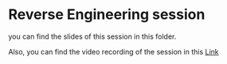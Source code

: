 # Reverse Engineering session

you can find the slides of this session in this folder.

Also, you can find the video recording of the session in this [Link ](https://drive.google.com/file/d/1v-1hvu3wqXnTSLv1IBwlTeFUPpw0lzh1/view)
